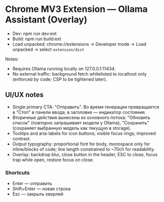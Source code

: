 # Chrome MV3 Extension — Ollama Assistant (Overlay)

- Dev: npm run dev:ext
- Build: npm run build:ext
- Load unpacked: chrome://extensions → Developer mode → Load unpacked → select `extension/dist`

Notes:

- Requires Ollama running locally on 127.0.0.1:11434.
- No external traffic: background fetch whitelisted to localhost only (enforced by code; CSP to be tightened later).

## UI/UX notes

- Single primary CTA: "Отправить". Во время генерации превращается в "Стоп" в панели ввода; в заголовке — индикатор состояния.
- Вторичные действия вынесены из основного потока: "Обновить список" (повторно запрашивает модели у Ollama), "Сохранить" (сохраняет выбранную модель как текущую в storage).
- Tooltips and aria-labels for icon buttons; visible focus rings; improved contrast.
- Output typography: proportional font for body, monospace only for inline/blocks of code; line length constrained to ~70ch for readability.
- Overlay: backdrop blur, close button in the header, ESC to close, focus trap while open, restore focus on close.

### Shortcuts

- Enter — отправить
- Shift+Enter — новая строка
- Esc — закрыть оверлей
